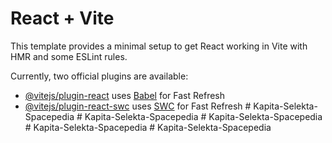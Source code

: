 # React + Vite

This template provides a minimal setup to get React working in Vite with HMR and some ESLint rules.

Currently, two official plugins are available:

- [@vitejs/plugin-react](https://github.com/vitejs/vite-plugin-react/blob/main/packages/plugin-react/README.md) uses [Babel](https://babeljs.io/) for Fast Refresh
- [@vitejs/plugin-react-swc](https://github.com/vitejs/vite-plugin-react-swc) uses [SWC](https://swc.rs/) for Fast Refresh
#   K a p i t a - S e l e k t a - S p a c e p e d i a  
 #   K a p i t a - S e l e k t a - S p a c e p e d i a  
 #   K a p i t a - S e l e k t a - S p a c e p e d i a  
 #   K a p i t a - S e l e k t a - S p a c e p e d i a  
 #   K a p i t a - S e l e k t a - S p a c e p e d i a  
 